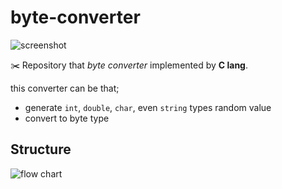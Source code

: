 # byte-converter
![screenshot](https://i.imgur.com/U6fo5qg.png)

✂️ Repository that _byte converter_ implemented by __C lang__.

this converter can be that;

* generate `int`, `double`, `char`, even `string` types random value
* convert to byte type

## Structure
![flow chart](https://user-images.githubusercontent.com/28308362/65811844-f9ea8980-e1ad-11e9-9d49-43c16d87840d.png)
